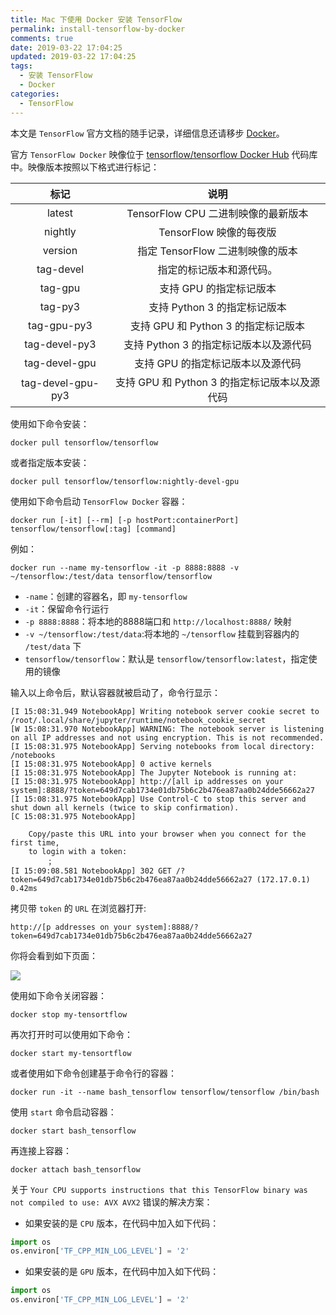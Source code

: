 ```yaml
---
title: Mac 下使用 Docker 安装 TensorFlow
permalink: install-tensorflow-by-docker
comments: true
date: 2019-03-22 17:04:25
updated: 2019-03-22 17:04:25
tags:
  - 安装 TensorFlow
  - Docker
categories:
  - TensorFlow
---
```

本文是 `TensorFlow` 官方文档的随手记录，详细信息还请移步 [Docker](https://www.tensorflow.org/install/docker?hl=zh-cn)。

官方 `TensorFlow Docker` 映像位于 [tensorflow/tensorflow Docker Hub](https://hub.docker.com/r/tensorflow/tensorflow/) 代码库中。映像版本按照以下格式进行标记：

| 标记	| 说明 |
| :-: | :-: |
| latest |	TensorFlow CPU 二进制映像的最新版本 |
| nightly| TensorFlow 映像的每夜版 |
| version | 指定 TensorFlow 二进制映像的版本 |
| tag-devel	| 指定的标记版本和源代码。 |
| tag-gpu	| 支持 GPU 的指定标记版本 |
| tag-py3 | 支持 Python 3 的指定标记版本 |
| tag-gpu-py3 | 支持 GPU 和 Python 3 的指定标记版本 |
| tag-devel-py3	| 支持 Python 3 的指定标记版本以及源代码 |
| tag-devel-gpu	| 支持 GPU 的指定标记版本以及源代码 |
| tag-devel-gpu-py3	| 支持 GPU 和 Python 3 的指定标记版本以及源代码 |

使用如下命令安装：

```shell
docker pull tensorflow/tensorflow
```

或者指定版本安装：

```shell
docker pull tensorflow/tensorflow:nightly-devel-gpu
```

使用如下命令启动 `TensorFlow Docker` 容器：

```shell
docker run [-it] [--rm] [-p hostPort:containerPort] tensorflow/tensorflow[:tag] [command]
```

例如：

```shell
docker run --name my-tensorflow -it -p 8888:8888 -v ~/tensorflow:/test/data tensorflow/tensorflow
```

* `-name`：创建的容器名，即 `my-tensorflow`
* `-it`：保留命令行运行
* `-p 8888:8888`：将本地的8888端口和 `http://localhost:8888/` 映射
* `-v ~/tensorflow:/test/data`:将本地的 `~/tensorflow` 挂载到容器内的 `/test/data` 下
* `tensorflow/tensorflow`：默认是 `tensorflow/tensorflow:latest`，指定使用的镜像

输入以上命令后，默认容器就被启动了，命令行显示：

```shell
[I 15:08:31.949 NotebookApp] Writing notebook server cookie secret to /root/.local/share/jupyter/runtime/notebook_cookie_secret
[W 15:08:31.970 NotebookApp] WARNING: The notebook server is listening on all IP addresses and not using encryption. This is not recommended.
[I 15:08:31.975 NotebookApp] Serving notebooks from local directory: /notebooks
[I 15:08:31.975 NotebookApp] 0 active kernels
[I 15:08:31.975 NotebookApp] The Jupyter Notebook is running at:
[I 15:08:31.975 NotebookApp] http://[all ip addresses on your system]:8888/?token=649d7cab1734e01db75b6c2b476ea87aa0b24dde56662a27
[I 15:08:31.975 NotebookApp] Use Control-C to stop this server and shut down all kernels (twice to skip confirmation).
[C 15:08:31.975 NotebookApp]

    Copy/paste this URL into your browser when you connect for the first time,
    to login with a token:
        ；
[I 15:09:08.581 NotebookApp] 302 GET /?token=649d7cab1734e01db75b6c2b476ea87aa0b24dde56662a27 (172.17.0.1) 0.42ms
```

拷贝带 `token` 的 `URL` 在浏览器打开:

```shell
http://[p addresses on your system]:8888/?token=649d7cab1734e01db75b6c2b476ea87aa0b24dde56662a27
```

你将会看到如下页面：

![](https://user-gold-cdn.xitu.io/2018/2/24/161c694e4193e2b7?imageView2/0/w/1280/h/960/ignore-error/1)

使用如下命令关闭容器：

```shell
docker stop my-tensortflow
```

再次打开时可以使用如下命令：

```shell
docker start my-tensortflow
```

或者使用如下命令创建基于命令行的容器：

```shell
docker run -it --name bash_tensorflow tensorflow/tensorflow /bin/bash
```

使用 `start` 命令启动容器：

```shell
docker start bash_tensorflow
```

再连接上容器：

```shell
docker attach bash_tensorflow
```

关于 `Your CPU supports instructions that this TensorFlow binary was not compiled to use: AVX AVX2` 错误的解决方案：

* 如果安装的是 `CPU` 版本，在代码中加入如下代码：

```Python
import os
os.environ['TF_CPP_MIN_LOG_LEVEL'] = '2'
```

* 如果安装的是 `GPU` 版本，在代码中加入如下代码：

```Python
import os
os.environ['TF_CPP_MIN_LOG_LEVEL'] = '2'
```
